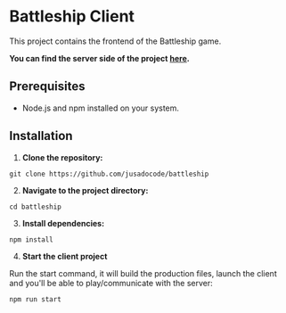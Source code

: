 # Battleship Client

This project contains the frontend of the Battleship game.

**You can find the server side of the project [here](https://github.com/jusadocode/battleship-server).**

## Prerequisites

- Node.js and npm installed on your system.

## Installation

1. **Clone the repository:**

```
git clone https://github.com/jusadocode/battleship
```

2. **Navigate to the project directory:**

```
cd battleship
```

3. **Install dependencies:**

```
npm install
```

4. **Start the client project**

Run the start command, it will build the production files, launch the client and you'll be able to play/communicate with the server:

```
npm run start
```
